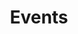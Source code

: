 ---
title: "Events"
description: "Describes all there is to know about events in Home Assistant."
---
